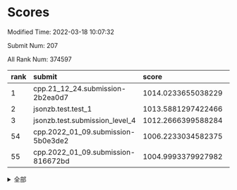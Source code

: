 # Scores

Modified Time: 2022-03-18 10:07:32

Submit Num: 207

All Rank Num: 374597

| rank |               submit               |       score        |       sigma        | pk_num |
| :--- | :--------------------------------- | :----------------- | :----------------- | :----- |
| 1    | cpp.21_12_24.submission-2b2ea0d7   | 1014.0233655038229 | 0.8265982992875489 | 7238   |
| 2    | jsonzb.test.test_1                 | 1013.5881297422466 | 0.8177520762186601 | 7236   |
| 3    | jsonzb.test.submission_level_4     | 1012.2666399588284 | 0.7924312522854616 | 7238   |
| 54   | cpp.2022_01_09.submission-5b0e3de2 | 1006.2233034582375 | 0.7297054886733739 | 7243   |
| 55   | cpp.2022_01_09.submission-816672bd | 1004.9993379927982 | 0.718480267477177  | 7237   |


<details>
<summary>全部</summary>

| rank |                 submit                 |       score        |       sigma        | pk_num |
| :--- | :------------------------------------- | :----------------- | :----------------- | :----- |
| 1    | cpp.21_12_24.submission-2b2ea0d7       | 1014.0233655038229 | 0.8265982992875489 | 7238   |
| 2    | jsonzb.test.test_1                     | 1013.5881297422466 | 0.8177520762186601 | 7236   |
| 3    | jsonzb.test.submission_level_4         | 1012.2666399588284 | 0.7924312522854616 | 7238   |
| 4    | gobigger.level_3.submission_level_3_43 | 1012.1741485512322 | 0.7719838189916508 | 7235   |
| 5    | gobigger.level_3.submission_level_3_47 | 1011.8052640972791 | 0.7695321125141766 | 7237   |
| 6    | gobigger.level_3.submission_level_3_44 | 1011.5742742411597 | 0.7744689584444737 | 7240   |
| 7    | gobigger.level_3.submission_level_3_27 | 1011.2076964927763 | 0.768763919897736  | 7241   |
| 8    | gobigger.level_3.submission_level_3_36 | 1011.131560104813  | 0.7852415015160779 | 7242   |
| 9    | gobigger.level_3.submission_level_3_38 | 1011.0952081405142 | 0.7674357195598278 | 7241   |
| 10   | gobigger.level_3.submission_level_3_40 | 1011.0186918251972 | 0.7543745500770298 | 7243   |
| 11   | gobigger.level_3.submission_level_3_32 | 1010.9720177172906 | 0.7606365707394418 | 7234   |
| 12   | gobigger.level_3.submission_level_3_10 | 1010.7823992020012 | 0.7739343847528366 | 7241   |
| 13   | gobigger.level_3.submission_level_3_2  | 1010.7258054445952 | 0.7690639154481232 | 7241   |
| 14   | gobigger.level_3.submission_level_3_20 | 1010.6538866941283 | 0.7817794781900519 | 7239   |
| 15   | gobigger.level_3.submission_level_3_0  | 1010.6050194060826 | 0.7587142577795679 | 7243   |
| 16   | gobigger.level_3.submission_level_3_14 | 1010.5017865185258 | 0.7587110386106415 | 7236   |
| 17   | gobigger.level_3.submission_level_3_49 | 1010.4987952348657 | 0.7601423012619531 | 7236   |
| 18   | gobigger.level_3.submission_level_3_11 | 1010.4513895947968 | 0.763142401122378  | 7242   |
| 19   | gobigger.level_3.submission_level_3_22 | 1010.4447943136046 | 0.7623186804796559 | 7236   |
| 20   | gobigger.level_3.submission_level_3_30 | 1010.3846158571885 | 0.7568986282242754 | 7239   |
| 21   | gobigger.level_3.submission_level_3_24 | 1010.2265458605547 | 0.7440457208148163 | 7242   |
| 22   | gobigger.level_3.submission_level_3_28 | 1010.1941358590666 | 0.7843104290850864 | 7243   |
| 23   | gobigger.level_3.submission_level_3_45 | 1010.1782258531872 | 0.7509846762766611 | 7242   |
| 24   | gobigger.level_3.submission_level_3_23 | 1010.1391870805172 | 0.7582677223454344 | 7237   |
| 25   | gobigger.level_3.submission_level_3_16 | 1010.1337716432585 | 0.7587547080093956 | 7231   |
| 26   | gobigger.level_3.submission_level_3_42 | 1010.0723950549698 | 0.776950985181944  | 7242   |
| 27   | gobigger.level_3.submission_level_3_33 | 1010.0331074432595 | 0.7738390629749577 | 7241   |
| 28   | gobigger.level_3.submission_level_3_29 | 1010.033068989772  | 0.7571522798275798 | 7241   |
| 29   | gobigger.level_3.submission_level_3_4  | 1009.9532602976709 | 0.7548641978654453 | 7237   |
| 30   | gobigger.level_3.submission_level_3_3  | 1009.949352079046  | 0.7523471851422646 | 7240   |
| 31   | gobigger.level_3.submission_level_3_17 | 1009.9240566377104 | 0.7469406916702668 | 7238   |
| 32   | gobigger.level_3.submission_level_3_25 | 1009.8912379273397 | 0.7655651076560027 | 7237   |
| 33   | gobigger.level_3.submission_level_3_34 | 1009.8390489646273 | 0.757208563206147  | 7239   |
| 34   | gobigger.level_3.submission_level_3_9  | 1009.831330488006  | 0.7483201891284019 | 7240   |
| 35   | gobigger.level_3.submission_level_3_15 | 1009.8253290005214 | 0.7483159280316557 | 7242   |
| 36   | gobigger.level_3.submission_level_3_39 | 1009.7408394346159 | 0.7567384871735906 | 7236   |
| 37   | gobigger.level_3.submission_level_3_1  | 1009.6924087861657 | 0.7508854744581149 | 7236   |
| 38   | gobigger.level_3.submission_level_3_48 | 1009.6802531230475 | 0.7571770833708898 | 7244   |
| 39   | gobigger.level_3.submission_level_3_6  | 1009.6153912952105 | 0.7438010248049015 | 7238   |
| 40   | gobigger.level_3.submission_level_3_7  | 1009.4618614677778 | 0.7462892768282245 | 7242   |
| 41   | gobigger.level_3.submission_level_3_37 | 1009.4289585670728 | 0.7442520510611903 | 7240   |
| 42   | gobigger.level_3.submission_level_3_41 | 1009.4244813583058 | 0.7736345063725377 | 7234   |
| 43   | gobigger.level_3.submission_level_3_31 | 1009.3680374197318 | 0.7598659565480386 | 7237   |
| 44   | gobigger.level_3.submission_level_3_5  | 1009.3519616115487 | 0.7516784916276638 | 7247   |
| 45   | gobigger.level_3.submission_level_3_19 | 1009.2101599320463 | 0.7346020111605045 | 7235   |
| 46   | gobigger.level_3.submission_level_3_12 | 1009.1254197059935 | 0.7364522186803331 | 7238   |
| 47   | gobigger.level_3.submission_level_3_21 | 1009.1188453372104 | 0.7569019342384625 | 7240   |
| 48   | gobigger.level_3.submission_level_3_13 | 1009.0606972708542 | 0.7549658924424796 | 7240   |
| 49   | gobigger.level_3.submission_level_3_18 | 1009.0139219992943 | 0.7492621362833094 | 7232   |
| 50   | gobigger.level_3.submission_level_3_26 | 1008.9403170725047 | 0.7542001791123736 | 7239   |
| 51   | gobigger.level_3.submission_level_3_8  | 1008.7905029436658 | 0.7420697328925515 | 7243   |
| 52   | gobigger.level_3.submission_level_3_46 | 1008.7825843149097 | 0.741325171538549  | 7240   |
| 53   | gobigger.level_3.submission_level_3_35 | 1008.7172209206323 | 0.7481713315317555 | 7240   |
| 54   | cpp.2022_01_09.submission-5b0e3de2     | 1006.2233034582375 | 0.7297054886733739 | 7243   |
| 55   | cpp.2022_01_09.submission-816672bd     | 1004.9993379927982 | 0.718480267477177  | 7237   |
| 56   | gobigger.level_1.submission_level_1_12 | 1004.3463401079033 | 0.7109039252331047 | 7237   |
| 57   | gobigger.level_1.submission_level_1_11 | 1004.3339875571862 | 0.724587210662254  | 7239   |
| 58   | gobigger.level_1.submission_level_1_40 | 1004.2853655150575 | 0.7263982362553726 | 7240   |
| 59   | gobigger.level_1.submission_level_1_28 | 1004.25898708656   | 0.7280681931120311 | 7239   |
| 60   | gobigger.level_1.submission_level_1_25 | 1004.2005534334218 | 0.7292286610521709 | 7247   |
| 61   | gobigger.level_1.submission_level_1_49 | 1004.185232224593  | 0.7272012359264619 | 7237   |
| 62   | gobigger.level_1.submission_level_1_26 | 1004.1642605950917 | 0.717382052611657  | 7239   |
| 63   | gobigger.level_1.submission_level_1_20 | 1004.0951179088794 | 0.7103599885679153 | 7241   |
| 64   | gobigger.level_1.submission_level_1_37 | 1004.0899596119636 | 0.719355310059203  | 7240   |
| 65   | gobigger.level_1.submission_level_1_27 | 1004.0518991447288 | 0.7128458664709949 | 7240   |
| 66   | gobigger.level_1.submission_level_1_17 | 1004.0166691871174 | 0.7166459668648568 | 7241   |
| 67   | gobigger.level_1.submission_level_1_38 | 1003.834917850927  | 0.7193838956832223 | 7246   |
| 68   | gobigger.level_1.submission_level_1_42 | 1003.7820427854625 | 0.7284446207892689 | 7239   |
| 69   | gobigger.level_1.submission_level_1_32 | 1003.7737073887575 | 0.7391012708439822 | 7236   |
| 70   | gobigger.level_1.submission_level_1_0  | 1003.7674455173257 | 0.7023770911746796 | 7238   |
| 71   | gobigger.level_1.submission_level_1_15 | 1003.6622935371067 | 0.7155725919542643 | 7240   |
| 72   | gobigger.level_1.submission_level_1_43 | 1003.6401573249237 | 0.7129927401482287 | 7236   |
| 73   | gobigger.level_1.submission_level_1_5  | 1003.5897303707638 | 0.7170866354955675 | 7242   |
| 74   | gobigger.level_1.submission_level_1_16 | 1003.5877753179965 | 0.7123737395961269 | 7240   |
| 75   | gobigger.level_1.submission_level_1_23 | 1003.5756313762876 | 0.7179037255309548 | 7242   |
| 76   | gobigger.level_1.submission_level_1_48 | 1003.5331016734867 | 0.709844351476431  | 7235   |
| 77   | gobigger.level_1.submission_level_1_19 | 1003.4741049527164 | 0.7163897595167985 | 7243   |
| 78   | gobigger.level_1.submission_level_1_39 | 1003.4510138466343 | 0.7211709166037837 | 7236   |
| 79   | gobigger.level_1.submission_level_1_34 | 1003.4355508499426 | 0.7183488749661423 | 7236   |
| 80   | gobigger.level_1.submission_level_1_30 | 1003.3804923280932 | 0.7158639022350909 | 7240   |
| 81   | gobigger.level_1.submission_level_1_9  | 1003.3397018659659 | 0.7080328554097607 | 7238   |
| 82   | gobigger.level_1.submission_level_1_13 | 1003.2702499610422 | 0.7128573116600206 | 7242   |
| 83   | gobigger.level_1.submission_level_1_8  | 1003.2288570590229 | 0.7239003945916268 | 7237   |
| 84   | gobigger.level_1.submission_level_1_3  | 1003.2218012557526 | 0.7167181071115194 | 7236   |
| 85   | gobigger.level_1.submission_level_1_46 | 1003.0633728025538 | 0.7227058973544124 | 7236   |
| 86   | gobigger.level_1.submission_level_1_31 | 1003.0247124784848 | 0.721245551007727  | 7242   |
| 87   | gobigger.level_1.submission_level_1_44 | 1002.9341890411812 | 0.7143837645838241 | 7238   |
| 88   | gobigger.level_1.submission_level_1_6  | 1002.9191456507424 | 0.7135323023654722 | 7241   |
| 89   | gobigger.level_1.submission_level_1_45 | 1002.860665950825  | 0.7240557851342851 | 7238   |
| 90   | gobigger.level_1.submission_level_1_41 | 1002.7479213208366 | 0.7111744645372762 | 7239   |
| 91   | gobigger.level_1.submission_level_1_47 | 1002.7368909422831 | 0.7131285406954745 | 7236   |
| 92   | gobigger.level_1.submission_level_1_18 | 1002.7067139136896 | 0.7261855270583827 | 7235   |
| 93   | gobigger.level_1.submission_level_1_33 | 1002.6943394799986 | 0.7117706093394977 | 7235   |
| 94   | gobigger.level_1.submission_level_1_35 | 1002.6121670233935 | 0.7065628483660122 | 7232   |
| 95   | gobigger.level_1.submission_level_1_36 | 1002.5930394546517 | 0.7147928900072794 | 7242   |
| 96   | gobigger.level_1.submission_level_1_22 | 1002.5865836788294 | 0.7222751829203109 | 7242   |
| 97   | gobigger.level_1.submission_level_1_2  | 1002.5749547692827 | 0.7190895341851897 | 7236   |
| 98   | gobigger.level_1.submission_level_1_4  | 1002.5028514652817 | 0.7172380811951451 | 7242   |
| 99   | gobigger.level_1.submission_level_1_24 | 1002.4861697008848 | 0.7162971953005587 | 7235   |
| 100  | gobigger.level_1.submission_level_1_21 | 1002.458211451131  | 0.7097964024172251 | 7244   |
| 101  | gobigger.level_1.submission_level_1_1  | 1002.3844442292868 | 0.7098683958647443 | 7240   |
| 102  | gobigger.level_1.submission_level_1_14 | 1002.3304109656486 | 0.7169553471460931 | 7236   |
| 103  | gobigger.level_1.submission_level_1_29 | 1001.9780546587822 | 0.7171620578092283 | 7241   |
| 104  | gobigger.level_1.submission_level_1_7  | 1001.8733805289123 | 0.7183224498366589 | 7238   |
| 105  | gobigger.level_1.submission_level_1_10 | 1001.8554470104538 | 0.7111771656575075 | 7237   |
| 106  | gobigger.random.submission_random_45   | 997.6462938847453  | 0.7138967482267417 | 7239   |
| 107  | gobigger.random.submission_random_44   | 997.1857527939596  | 0.7049635049766503 | 7237   |
| 108  | gobigger.random.submission_random_33   | 997.0953826835555  | 0.7166636945931324 | 7235   |
| 109  | gobigger.random.submission_random_7    | 996.9013370565708  | 0.7173011785233541 | 7241   |
| 110  | gobigger.random.submission_random_42   | 996.8880656354755  | 0.7205895695084474 | 7236   |
| 111  | gobigger.random.submission_random_31   | 996.7678797343772  | 0.7130737821408534 | 7240   |
| 112  | gobigger.random.submission_random_34   | 996.5748634937535  | 0.7010923645884553 | 7237   |
| 113  | gobigger.random.submission_random_29   | 996.535225938574   | 0.6988214304473216 | 7237   |
| 114  | gobigger.random.submission_random_3    | 996.4336398552061  | 0.7139018252551035 | 7240   |
| 115  | gobigger.random.submission_random_12   | 996.3857143384902  | 0.7228019291948805 | 7240   |
| 116  | gobigger.random.submission_random_8    | 996.3400759042088  | 0.7010814627290008 | 7238   |
| 117  | gobigger.random.submission_random_18   | 996.3223297831289  | 0.7066554902120944 | 7240   |
| 118  | gobigger.random.submission_random_14   | 996.3145691705673  | 0.7167193772718087 | 7236   |
| 119  | gobigger.random.submission_random_0    | 996.2953557506257  | 0.714156409484933  | 7237   |
| 120  | gobigger.random.submission_random_49   | 996.2696223126605  | 0.7178119000582946 | 7242   |
| 121  | gobigger.random.submission_random_19   | 996.2452055114718  | 0.704511490095663  | 7235   |
| 122  | gobigger.random.submission_random_9    | 996.1818559431675  | 0.7029611618302557 | 7235   |
| 123  | gobigger.random.submission_random_46   | 996.1134653891143  | 0.7084920018352524 | 7241   |
| 124  | gobigger.random.submission_random_2    | 996.0799810828606  | 0.7147727023995363 | 7236   |
| 125  | gobigger.random.submission_random_10   | 996.0670490881361  | 0.7069869010626829 | 7239   |
| 126  | gobigger.random.submission_random_15   | 996.0172734036544  | 0.707470515011777  | 7236   |
| 127  | gobigger.random.submission_random_41   | 995.930847389881   | 0.7057457376610753 | 7235   |
| 128  | gobigger.random.submission_random_24   | 995.90690400819    | 0.7220495760629766 | 7239   |
| 129  | gobigger.random.submission_random_17   | 995.8833113673307  | 0.7108933396908763 | 7237   |
| 130  | gobigger.random.submission_random_38   | 995.8746417424487  | 0.7123270237350371 | 7243   |
| 131  | gobigger.random.submission_random_11   | 995.8071247035474  | 0.7191560109895282 | 7237   |
| 132  | gobigger.random.submission_random_21   | 995.7966721743478  | 0.7053677039091971 | 7241   |
| 133  | gobigger.random.submission_random_22   | 995.7964463509525  | 0.7084120745532799 | 7237   |
| 134  | gobigger.random.submission_random_26   | 995.7534842979617  | 0.711340423362057  | 7240   |
| 135  | gobigger.random.submission_random_4    | 995.7367999738169  | 0.7104785763820426 | 7241   |
| 136  | gobigger.random.submission_random_36   | 995.7021557377794  | 0.7225952996806685 | 7240   |
| 137  | gobigger.random.submission_random_27   | 995.663925541269   | 0.7031422851300932 | 7234   |
| 138  | gobigger.random.submission_random_47   | 995.6403930103571  | 0.7166408284437894 | 7234   |
| 139  | gobigger.random.submission_random_5    | 995.5997940808685  | 0.7033152508610722 | 7234   |
| 140  | gobigger.random.submission_random_37   | 995.576809316002   | 0.7134045423602857 | 7236   |
| 141  | gobigger.random.submission_random_39   | 995.56881696849    | 0.7211191751641768 | 7230   |
| 142  | gobigger.random.submission_random_23   | 995.5657810709724  | 0.7241207931503509 | 7237   |
| 143  | gobigger.random.submission_random_35   | 995.5335190490216  | 0.7145078291135055 | 7242   |
| 144  | gobigger.random.submission_random_32   | 995.5213440886456  | 0.7045886124561218 | 7239   |
| 145  | gobigger.random.submission_random_16   | 995.454830598951   | 0.717459105514998  | 7236   |
| 146  | gobigger.random.submission_random_40   | 995.4119579993616  | 0.7149086082569915 | 7239   |
| 147  | gobigger.random.submission_random_28   | 995.4106122230404  | 0.7151184685074069 | 7242   |
| 148  | gobigger.random.submission_random_43   | 995.33240795845    | 0.7103759133581926 | 7235   |
| 149  | gobigger.random.submission_random_25   | 995.2984905344377  | 0.7123833759076768 | 7235   |
| 150  | gobigger.random.submission_random_30   | 995.2754708652735  | 0.7057744487699534 | 7239   |
| 151  | gobigger.random.submission_random_13   | 995.12337638738    | 0.709332056729284  | 7239   |
| 152  | gobigger.random.submission_random_6    | 995.0855616686509  | 0.713646489831216  | 7235   |
| 153  | gobigger.random.submission_random_48   | 995.0536206045775  | 0.7201226900356675 | 7241   |
| 154  | gobigger.random.submission_random_20   | 994.9226786533789  | 0.7132126617086437 | 7237   |
| 155  | gobigger.random.submission_random_1    | 994.8641124300932  | 0.709471101099614  | 7237   |
| 156  | gobigger.level_2.submission_level_2_22 | 994.2320175954472  | 0.7384730606744194 | 7239   |
| 157  | gobigger.level_2.submission_level_2_41 | 993.8173318109082  | 0.7157969388094411 | 7233   |
| 158  | gobigger.level_2.submission_level_2_32 | 993.3873454554109  | 0.7349530078852118 | 7236   |
| 159  | gobigger.level_2.submission_level_2_46 | 993.3554294360737  | 0.7333136797208264 | 7236   |
| 160  | gobigger.level_2.submission_level_2_5  | 993.140677904311   | 0.7405202827010194 | 7240   |
| 161  | gobigger.level_2.submission_level_2_45 | 993.033097285693   | 0.7368905689173484 | 7237   |
| 162  | gobigger.level_2.submission_level_2_13 | 993.0001406151088  | 0.7404886669031903 | 7236   |
| 163  | gobigger.level_2.submission_level_2_3  | 992.9788305203417  | 0.7589710382723432 | 7239   |
| 164  | gobigger.level_2.submission_level_2_48 | 992.9494320399696  | 0.7517499168991546 | 7238   |
| 165  | gobigger.level_2.submission_level_2_26 | 992.899659934463   | 0.7448634922863175 | 7241   |
| 166  | gobigger.level_2.submission_level_2_12 | 992.8656830869232  | 0.7456807991125918 | 7234   |
| 167  | gobigger.level_2.submission_level_2_49 | 992.855784774245   | 0.7424261950054384 | 7233   |
| 168  | gobigger.level_2.submission_level_2_4  | 992.7911301412906  | 0.731030488922985  | 7238   |
| 169  | gobigger.level_2.submission_level_2_29 | 992.6555479712367  | 0.7278332454482987 | 7236   |
| 170  | gobigger.level_2.submission_level_2_14 | 992.6375688929445  | 0.7563122326843581 | 7241   |
| 171  | gobigger.level_2.submission_level_2_36 | 992.5581953482495  | 0.7441683242508652 | 7235   |
| 172  | gobigger.level_2.submission_level_2_47 | 992.5267384262311  | 0.7535180367894615 | 7244   |
| 173  | gobigger.level_2.submission_level_2_30 | 992.3888986831997  | 0.7542999737931773 | 7240   |
| 174  | gobigger.level_2.submission_level_2_16 | 992.3808230355562  | 0.7669273127396141 | 7236   |
| 175  | gobigger.level_2.submission_level_2_2  | 992.2666262865536  | 0.7405734632437571 | 7241   |
| 176  | gobigger.level_2.submission_level_2_20 | 992.1315627806932  | 0.7633643380776897 | 7241   |
| 177  | gobigger.level_2.submission_level_2_43 | 992.1176448305288  | 0.7604305880068175 | 7241   |
| 178  | gobigger.level_2.submission_level_2_34 | 992.0515132165541  | 0.7702918450726309 | 7241   |
| 179  | gobigger.level_2.submission_level_2_21 | 992.0341570163122  | 0.739666026910319  | 7237   |
| 180  | gobigger.level_2.submission_level_2_23 | 992.014709280947   | 0.7480412476644509 | 7241   |
| 181  | gobigger.level_2.submission_level_2_18 | 991.9869347467668  | 0.7474441435483004 | 7238   |
| 182  | gobigger.level_2.submission_level_2_39 | 991.9400212116997  | 0.74204694148116   | 7237   |
| 183  | gobigger.level_2.submission_level_2_6  | 991.8632411262603  | 0.7447548256084829 | 7239   |
| 184  | gobigger.level_2.submission_level_2_7  | 991.8277810510024  | 0.7309081015261296 | 7236   |
| 185  | gobigger.level_2.submission_level_2_44 | 991.8228618136815  | 0.772701611250346  | 7236   |
| 186  | gobigger.level_2.submission_level_2_1  | 991.7512260696593  | 0.741947500244582  | 7235   |
| 187  | gobigger.level_2.submission_level_2_11 | 991.7352916269069  | 0.7416210246052977 | 7240   |
| 188  | gobigger.level_2.submission_level_2_31 | 991.7133512573465  | 0.7613052345944339 | 7244   |
| 189  | gobigger.level_2.submission_level_2_25 | 991.675307055815   | 0.7420780968652129 | 7235   |
| 190  | gobigger.level_2.submission_level_2_42 | 991.603304944566   | 0.751568787770983  | 7242   |
| 191  | gobigger.level_2.submission_level_2_9  | 991.6004148332778  | 0.7478120975865902 | 7238   |
| 192  | gobigger.level_2.submission_level_2_24 | 991.561207185131   | 0.7509209004138411 | 7236   |
| 193  | gobigger.level_2.submission_level_2_19 | 991.5511311634218  | 0.7548767067216822 | 7240   |
| 194  | gobigger.level_2.submission_level_2_37 | 991.5138944739631  | 0.7582371613679447 | 7241   |
| 195  | gobigger.level_2.submission_level_2_40 | 991.4638163491063  | 0.7510426869795105 | 7240   |
| 196  | gobigger.level_2.submission_level_2_15 | 991.4230774298896  | 0.7501553649563518 | 7242   |
| 197  | gobigger.level_2.submission_level_2_28 | 991.3438970090413  | 0.7581133694084226 | 7241   |
| 198  | gobigger.level_2.submission_level_2_35 | 991.2378215470299  | 0.7578242798320787 | 7240   |
| 199  | gobigger.level_2.submission_level_2_27 | 991.005772265822   | 0.7485804174363041 | 7239   |
| 200  | gobigger.level_2.submission_level_2_10 | 990.9707994713845  | 0.7672470953352428 | 7242   |
| 201  | gobigger.level_2.submission_level_2_33 | 990.9121659074405  | 0.7720981082736522 | 7246   |
| 202  | gobigger.level_2.submission_level_2_17 | 990.9049093906352  | 0.7598730553383675 | 7239   |
| 203  | gobigger.level_2.submission_level_2_8  | 990.7654399630752  | 0.7441894081058584 | 7240   |
| 204  | gobigger.level_2.submission_level_2_0  | 990.4161395666114  | 0.7507368056069152 | 7241   |
| 205  | gobigger.level_2.submission_level_2_38 | 989.7342982107426  | 0.7692588441660937 | 7239   |
| 206  | gobigger.none.submission_none_0        | 976.603090812023   | 1.3634385807031615 | 7236   |
| 207  | gobigger.none.submission_none_1        | 975.1058717583052  | 1.5127734149838397 | 7229   |

</details>